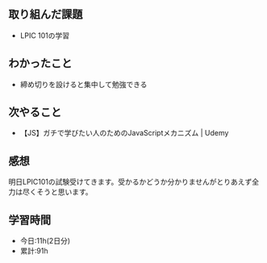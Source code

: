 ## 取り組んだ課題
- LPIC 101の学習

## わかったこと
- 締め切りを設けると集中して勉強できる

## 次やること
- 【JS】ガチで学びたい人のためのJavaScriptメカニズム | Udemy

## 感想
明日LPIC101の試験受けてきます。受かるかどうか分かりませんがとりあえず全力は尽くそうと思います。

## 学習時間
- 今日:11h(2日分)
- 累計:91h
